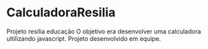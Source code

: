 # CalculadoraResilia
Projeto resilia educação
O objetivo era desenvolver uma calculadora ultilizando javascript. Projeto desenvolvido em equipe.
